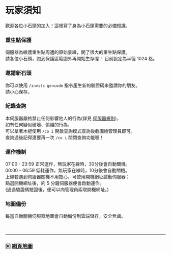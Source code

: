 # 玩家須知
歡迎各位小石頭的加入！這裡寫了身為小石頭需要的必備知識。

### 重生點保護
伺服器為維護重生點周遭的原始景緻，開了很大的重生點保護。  
請各位小石頭，跑到保護區範圍外再開始生存喔！
目前設定為半徑 1024 格。

### 邀請新石頭
你可以使用 ```/invits gencode``` 指令產生新的驗證碼來邀請你的朋友。  
請小心保存。

### 紀錄查詢
本伺服器嚴格禁止任何影響他人的行為(詳見 [伺服器規則](https://rock-mc.github.io/rule/))，  
如有任何疑似破壞、偷竊的行為，  
可以拿著木棍使用 ```/co i``` 開啟查詢模式查詢後截圖給管理員即可。  
查詢過後記得還要再一次 ```/co i``` 關閉查詢功能喔！

### 運作機制
07:00 - 23:59 正常運作，無玩家在線時，30分後會自動關機。  
00:00 - 06:59 低耗運作，無玩家在線時，10分後會自動關機。  
上線若遇到伺服器關機不用擔心，可使用開機網址啟動伺服器；  
點選開機網址後，約 5 分鐘伺服器便會啟動運作。  
(通過驗證碼驗證後，便可以向管理員索取開機網址。)  
  
### 地圖備份
每當自動關機伺服器地圖會自動備份到雲端儲存，安全無虞。
<br>
<br>
<br>

------

### 回 [網頁地圖](https://rock-mc.github.io/sitemap/)  
